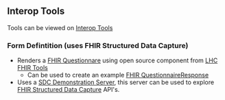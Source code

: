 ## Interop Tools

Tools can be viewed on [Interop Tools](https://nhsdigital.github.io/interoperability-standards-tools-skunkworks/)

### Form Defintition (uses FHIR Structured Data Capture)

- Renders a [FHIR Questionnare](https://hl7.org/fhir/R4/questionnaire.html) using open source component from [LHC FHIR Tools](https://lhcforms.nlm.nih.gov/)
  - Can be used to create an example [FHIR QuestionnaireResponse](https://hl7.org/fhir/R4/questionnaireresponse.html)
- Uses a [SDC Demonstration Server](http://lb-hl7-tie-1794188809.eu-west-2.elb.amazonaws.com/swagger-ui/index.html#/Structured%20Data%20Capture), this server can be used to explore [FHIR Structured Data Capture](https://build.fhir.org/ig/HL7/sdc/) API's. 
